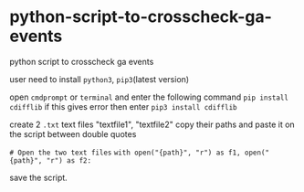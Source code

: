 # python-script-to-crosscheck-ga-events
python script to crosscheck ga events


user need to install `python3`, `pip3`(latest version)

open `cmdprompt` or `terminal` and enter the following command 
`pip install cdifflib` if this gives error then enter `pip3 install cdifflib`

create 2 `.txt` text files "textfile1", "textfile2"
copy their paths and paste it on the script between double quotes

`# Open the two text files`
`with open("{path}", "r") as f1, open("{path}", "r") as f2:`

 save the script.
 
